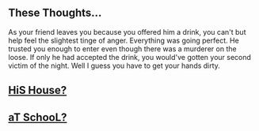 ## These Thoughts...

As your friend leaves you because you offered him a drink, you can't but help feel the slightest tinge of anger. Everything was going perfect. He trusted you enough to enter even though there was a murderer on the loose. If only he had accepted the drink, you would've gotten your second victim of the night. Well I guess you have to get your hands dirty.

## [HiS House?](./house.md)
## [aT SchooL?](./school.md)
